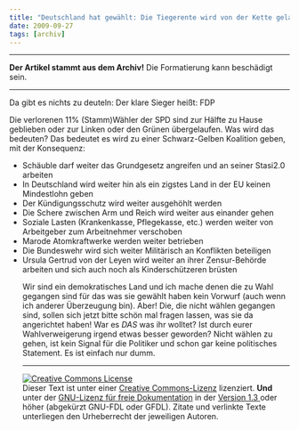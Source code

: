 ```yaml
---
title: "Deutschland hat gewählt: Die Tiegerente wird von der Kette gelassen"
date: 2009-09-27
tags: [archiv]
---
```

<hr><b>Der Artikel stammt aus dem Archiv!</b> Die Formatierung kann beschädigt sein.<hr>

Da gibt es nichts zu deuteln: Der klare Sieger heißt: FDP

Die verlorenen 11% (Stamm)Wähler der SPD sind zur Hälfte zu Hause geblieben oder zur Linken oder den Grünen übergelaufen. Was wird das bedeuten? Das bedeutet es wird zu einer Schwarz-Gelben Koalition geben, mit der Konsequenz:
<!--break-->
<ul>
<li>Schäuble darf weiter das Grundgesetz angreifen und an seiner Stasi2.0 arbeiten</li>
<li>In Deutschland wird weiter hin als ein zigstes Land in der EU keinen Mindestlohn geben</li>
<li>Der Kündigungsschutz wird weiter ausgehöhlt werden</li>
<li>Die Schere zwischen Arm und Reich wird weiter aus einander gehen </li>
<li>Soziale Lasten (Krankenkasse, Pflegekasse, etc.) werden weiter von Arbeitgeber zum Arbeitnehmer verschoben</li>
<li>Marode Atomkraftwerke werden weiter betrieben</li>
<li>Die Bundeswehr wird sich weiter Militärisch an Konflikten beteiligen</li>
<li>Ursula Gertrud von der Leyen wird weiter an ihrer Zensur-Behörde arbeiten und sich auch noch als Kinderschützeren brüsten</li>

Wir sind ein demokratisches Land und ich mache denen die zu Wahl gegangen sind für das was sie gewählt haben kein Vorwurf (auch wenn ich anderer Überzeugung bin). Aber! Die, die nicht wählen gegangen sind, sollen sich jetzt bitte schön mal fragen lassen, was sie da angerichtet haben! War es <i>DAS</i> was ihr wolltet? Ist durch eurer Wahlverweigerung irgend etwas besser geworden? Nicht wählen zu gehen, ist kein Signal für die Politiker und schon gar keine politisches  Statement. Es ist einfach nur dumm.

<hr>

<a rel="license" href="http://creativecommons.org/licenses/by-sa/3.0/de/"><img alt="Creative Commons License" style="border-width:0" src="http://i.creativecommons.org/l/by-sa/3.0/de/88x31.png" /></a><br />Dieser Text ist unter einer <a rel="license" href="http://creativecommons.org/licenses/by-sa/3.0/de/">Creative Commons-Lizenz</a> lizenziert. <b>Und</b> unter der <a href="http://de.wikipedia.org/wiki/GFDL">GNU-Lizenz für freie Dokumentation</a> in der <a href="http://www.gnu.org/licenses/fdl-1.3.html">Version 1.3 </a> oder höher (abgekürzt GNU-FDL oder GFDL). Zitate und verlinkte Texte unterliegen den Urheberrecht der jeweiligen Autoren.
